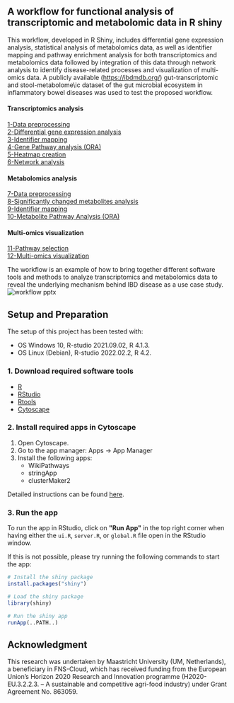 ## A workflow for functional analysis of transcriptomic and metabolomic data in R shiny 

This workflow, developed in R Shiny, includes differential gene expression analysis, statistical analysis of metabolomics data, as well as identifier mapping and pathway enrichment analysis for both transcriptomics and metabolomics data followed by integration of this data through network analysis to identify disease-related processes and visualization of multi-omics data. A publicly available (https://ibdmdb.org/) gut-transcriptomic and stool-metabolome\ic dataset of the gut microbial ecosystem in inflammatory bowel diseases was used to test the proposed workflow.

#### Transcriptomics analysis  
[1-Data preprocessing](/1-data_preprocessing)<br /> 
[2-Differential gene expression analysis](/2-differential_gene_expression_analysis)<br />
[3-Identifier mapping](/3-identifier_mapping)<br />
[4-Gene Pathway analysis (ORA)](/4-pathway_analysis/)<br />
[5-Heatmap creation](/5-create_heatmap/)<br />
[6-Network analysis](/6-network_analysis)<br />

#### Metabolomics analysis  
[7-Data preprocessing](/7-metabolite_data_preprocessing)<br />
[8-Significantly changed metabolites analysis](/8-significantly_changed_metabolites_analysis)<br />
[9-Identifier mapping](9-metabolite_identifier_mapping)<br />
[10-Metabolite Pathway Analysis (ORA)](/10-metabolite_pathway_analysis)<br />

#### Multi-omics visualization
[11-Pathway selection](11-pathway_selection)<br />
[12-Multi-omics visualization](12-multiomics_visualization)<br />

The workflow is an example of how to bring together different software tools and methods to analyze transcriptomics and metabolomics data to reveal the underlying mechanism behind IBD disease as a use case study.
![workflow pptx](https://user-images.githubusercontent.com/65600609/210248763-ae312fec-4df9-43f0-9cc6-c995629dd2c2.jpg)

## Setup and Preparation
The setup of this project has been tested with:
- OS Windows 10, R-studio 2021.09.02, R 4.1.3.
- OS Linux (Debian), R-studio 2022.02.2, R 4.2.

### 1. Download required software tools
* [R](https://cran.r-project.org/bin/windows/base/)
* [RStudio](https://www.rstudio.com/products/rstudio/download/#download)
* [Rtools](https://cran.r-project.org/bin/windows/Rtools/)
* [Cytoscape](https://cytoscape.org/)

### 2. Install required apps in Cytoscape
1. Open Cytoscape.
2. Go to the app manager: Apps -> App Manager
3. Install the following apps:
    * WikiPathways
    * stringApp
    * clusterMaker2

Detailed instructions can be found [here](https://bigcat-um.github.io/Transcriptomics_Metabolomics_tutorials/pages/prep).

### 3. Run the app
To run the app in RStudio, click on **"Run App"** in the top right corner when having either the `ui.R`, `server.R`, or `global.R` file open in the RStudio window.

If this is not possible, please try running the following commands to start the app:
```r
# Install the shiny package
install.packages("shiny")

# Load the shiny package
library(shiny)

# Run the shiny app
runApp(..PATH..)
```

## Acknowledgment
This research was undertaken by Maastricht University (UM, Netherlands), a beneficiary in FNS-Cloud, which has received funding from the European Union’s Horizon 2020 Research and Innovation programme (H2020-EU.3.2.2.3. – A sustainable and competitive agri-food industry) under Grant Agreement No. 863059.
